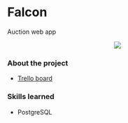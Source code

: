 # Falcon
Auction web app


<div style="text-align:center">
  <img src="https://c1.wallpaperflare.com/preview/992/461/99/raptor-peregrine-falcon-falcon-bird.jpg"></img> 
</div>

### About the project
<ul>
  <li>
    <a href="https://trello.com/b/vaq908Ni/falcon" target="_blank" rel="noopener noreferrer">Trello board</a>
  </li>
</ul>

### Skills learned
<ul>
  <li>PostgreSQL</li>
</ul>
